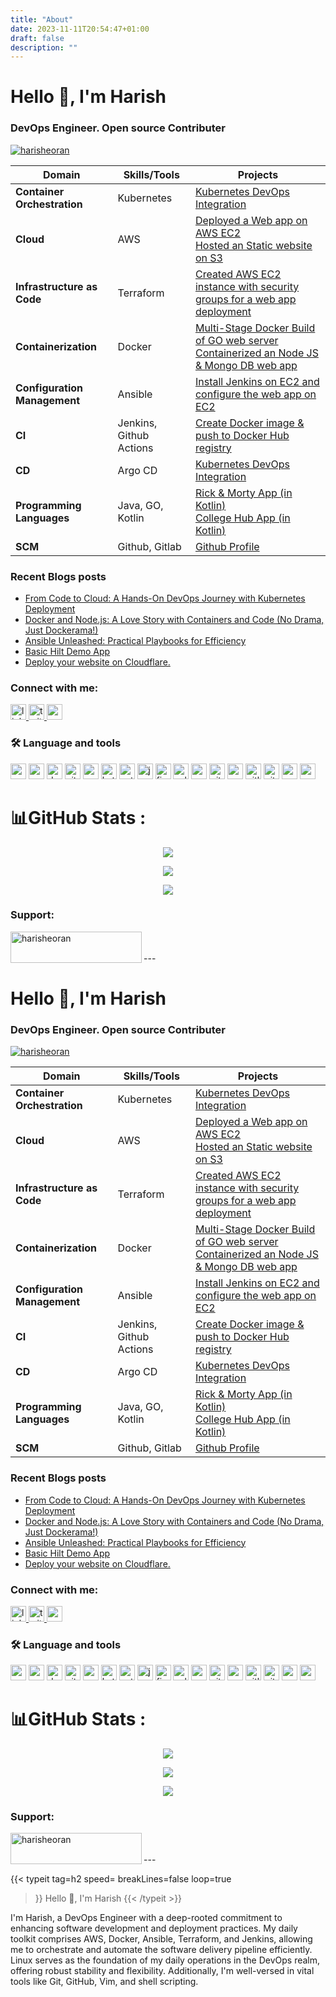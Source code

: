 ```yaml
---
title: "About"
date: 2023-11-11T20:54:47+01:00
draft: false
description: ""
---
```

<h1 align="left">Hello 👋, I'm Harish</h1>

<h3 align="left">DevOps Engineer. Open source Contributer</h3>

<p align="left"> <a href="https://twitter.com/harisheoran" target="blank"><img src="https://img.shields.io/twitter/follow/harisheoran?logo=twitter&style=for-the-badge" alt="harisheoran" /></a> </p>

| Domain                       | Skills/Tools            | Projects                                                                                                                                                                                                                         |
|------------------------------|-------------------------|----------------------------------------------------------------------------------------------------------------------------------------------------------------------------------------------------------------------------------|
| **Container Orchestration**  | Kubernetes              | [Kubernetes DevOps Integration](https://github.com/harisheoran/WebServer-Docker-CI-CD-k8s)                                                                                                                                       |
| **Cloud**                    | AWS                     | [Deployed a Web app on AWS EC2](https://harisheoran.github.io/projects/end_to_end_devops_project/) <br> [Hosted an Static website on S3](https://harisheoran.github.io/projects/terraform_s3/)                                   |
| **Infrastructure as Code**   | Terraform               | [Created AWS EC2 instance with security groups for a web app deployment](https://harisheoran.github.io/projects/end_to_end_devops_project/)                                                                                      |
| **Containerization**         | Docker                  | [Multi-Stage Docker Build of GO web server](https://harisheoran.github.io/projects/multi_stage_docker_go/) <br> [Containerized an Node JS & Mongo DB web app](https://harisheoran.github.io/projects/end_to_end_devops_project/) |
| **Configuration Management** | Ansible                 | [Install Jenkins on EC2 and configure the web app on EC2](https://harisheoran.github.io/projects/end_to_end_devops_project/)                                                                                                     |       
| **CI**                       | Jenkins, Github Actions | [Create Docker image & push to Docker Hub registry](https://harisheoran.github.io/projects/end_to_end_devops_project/)                                                                                                           |
| **CD**                       | Argo CD                 | [Kubernetes DevOps Integration](https://github.com/harisheoran/WebServer-Docker-CI-CD-k8s)                                                                                                                                       |
| **Programming Languages**    | Java, GO, Kotlin        | [Rick & Morty App (in Kotlin)](https://github.com/harisheoran/rick-morty-collection) <br> [College Hub App (in Kotlin)](https://github.com/harisheoran/collegehub)                                                               |
| **SCM**                      | Github, Gitlab          | [Github Profile](https://github.com/harisheoran)                                                                                                                                                                                 |

<!--div align="right">
  <img height="150" src="https://camo.githubusercontent.com/62da68eb62b1e5f175f7d1f0191dd89a653d7908feb22d37d4a0ab07365d6791/68747470733a2f2f6d656469612e67697068792e636f6d2f6d656469612f4d3967624264396e6244724f5475314d71782f67697068792e676966"  />
</div>-->


### Recent Blogs posts
<!-- BLOG-POST-LIST:START -->
- [From Code to Cloud: A Hands-On DevOps Journey with Kubernetes Deployment](https://harisheoran.hashnode.dev/from-code-to-cloud-a-hands-on-devops-journey-with-kubernetes-deployment)
- [Docker and Node.js: A Love Story with Containers and Code &lpar;No Drama, Just Dockerama!&rpar;](https://harisheoran.hashnode.dev/docker-and-nodejs-a-love-story-with-containers-and-code-no-drama-just-dockerama)
- [Ansible Unleashed: Practical Playbooks for Efficiency](https://harisheoran.hashnode.dev/ansible-unleashed-practical-playbooks-for-efficiency)
- [Basic Hilt Demo App](https://harisheoran.hashnode.dev/basic-hilt-demo-app)
- [Deploy your website on Cloudflare.](https://harisheoran.hashnode.dev/deploy-your-website-on-cloudflare)
<!-- BLOG-POST-LIST:END -->

<h3 align="left">Connect with me:</h3>
<p align="left">
<div align="left">
  <a href="https://www.linkedin.com/in/harishsheoran01" target="_blank">
    <img src="https://img.shields.io/static/v1?message=LinkedIn&logo=linkedin&label=&color=0077B5&logoColor=white&labelColor=&style=for-the-badge" height="25" alt="linkedin logo"  />
  </a>
  <a href="https://twitter.com/harisheoran" target="_blank">
    <img src="https://img.shields.io/static/v1?message=Twitter&logo=twitter&label=&color=1DA1F2&logoColor=white&labelColor=&style=for-the-badge" height="25" alt="twitter logo"  />
  </a>
  <a href="mailto: harisheoran01@gmail.com" target="_blank">
    <img src="https://img.shields.io/static/v1?message=Gmail&logo=gmail&label=&color=D14836&logoColor=white&labelColor=&style=for-the-badge" height="25" alt="gmail logo"  />
  </a>
</p>
  
<h3 align="left">🛠 Language and tools</h3>
  <div align="left">
        <img src="https://img.shields.io/badge/AWS-%23FF9900.svg?style=for-the-badge&logo=amazon-aws&logoColor=white" height="25" alt="aws" style="display: inline-block;" />
        <img src="https://img.shields.io/badge/Ansible-EE0000.svg?style=for-the-badge&logo=Ansible&logoColor=white" height="25" alt="ansible" style="display: inline-block;" />
        <img src="https://img.shields.io/badge/docker-%230db7ed.svg?style=for-the-badge&logo=docker&logoColor=white" height="25" alt="docker" style="display: inline-block;" />
        <img src="https://img.shields.io/badge/github%20actions-%232671E5.svg?style=for-the-badge&logo=githubactions&logoColor=white" height="25" alt="github action" style="display: inline-block;"/>
        <img src="https://img.shields.io/badge/Android-3DDC84?style=for-the-badge&logo=android&logoColor=white" height="25" alt="android" style="display: inline-block;"/>
        <img src="https://img.shields.io/badge/Kotlin-0095D5?&style=for-the-badge&logo=kotlin&logoColor=white" height="25" alt="kotlin" style="display: inline-block;" />
        <img src="https://img.shields.io/badge/Python-FFD43B?style=for-the-badge&logo=python&logoColor=blue" height="25" alt="python" style="display: inline-block;"/>
        <img src="https://img.shields.io/badge/java-%23ED8B00.svg?style=for-the-badge&logo=openjdk&logoColor=white" height="25" alt="java" style="display: inline-block;"/>
        <img src="https://img.shields.io/badge/Firebase-039BE5?style=for-the-badge&logo=Firebase&logoColor=white" height="25" alt="firebase" style="display: inline-block;" />
        <img src="https://img.shields.io/badge/sqlite-%2307405e.svg?style=for-the-badge&logo=sqlite&logoColor=white" height="25" alt="sqlite" style="display: inline-block;" />
        <img src="https://img.shields.io/badge/Arch%20Linux-1793D1?logo=arch-linux&logoColor=fff&style=for-the-badge" height="25" alt="arch" style="display: inline-block;"/>
        <img src="https://img.shields.io/badge/GIT-E44C30?style=for-the-badge&logo=git&logoColor=white" height="25" alt="git" style="display: inline-block;"/>
        <img src="https://img.shields.io/badge/Android_Studio-3DDC84?style=for-the-badge&logo=android-studio&logoColor=white" height="25" alt="android studio" style="display: inline-block;"/>
        <img src="https://img.shields.io/badge/GitLab-330F63?style=for-the-badge&logo=gitlab&logoColor=white" height="25" alt="gitlab" style="display: inline-block;" />
        <img src="https://img.shields.io/badge/GitHub-100000?style=for-the-badge&logo=github&logoColor=white" height="25" alt="github" style="display: inline-block;"/>
        <img src="https://img.shields.io/badge/NeoVim-%2357A143.svg?&style=for-the-badge&logo=neovim&logoColor=white" height="25" alt="neovim" style="display: inline-block;"/>
        <img src="https://img.shields.io/badge/Postman-FF6C37?style=for-the-badge&logo=Postman&logoColor=white" height="25" alt="postman" style="display: inline-block;"/>
</div>

##

# 📊GitHub Stats :
<p align="center">
  <img align="" src="https://github-readme-stats.vercel.app/api?username=harisheoran&theme=blue-green&hide_border=false&include_all_commits=false&count_private=false">
</p>
                     
<p align="center">
  <img align="" src="https://github-readme-streak-stats.herokuapp.com/?user=harisheoran&theme=blue-green&hide_border=false">
</p>

<p align="center">
  <img align="" src="https://github-profile-summary-cards.vercel.app/api/cards/profile-details?username=harisheoran&theme=highcontrast">
</p>


<h3 align="left">Support:</h3>
<p><a href="https://www.buymeacoffee.com/harisheoran"> <img align="left" src="https://cdn.buymeacoffee.com/buttons/v2/default-yellow.png" height="50" width="210" alt="harisheoran" /></a></p><br><br>
---
<h1 align="left">Hello 👋, I'm Harish</h1>

<h3 align="left">DevOps Engineer. Open source Contributer</h3>

<p align="left"> <a href="https://twitter.com/harisheoran" target="blank"><img src="https://img.shields.io/twitter/follow/harisheoran?logo=twitter&style=for-the-badge" alt="harisheoran" /></a> </p>

| Domain                       | Skills/Tools            | Projects                                                                                                                                                                                                                         |
|------------------------------|-------------------------|----------------------------------------------------------------------------------------------------------------------------------------------------------------------------------------------------------------------------------|
| **Container Orchestration**  | Kubernetes              | [Kubernetes DevOps Integration](https://github.com/harisheoran/WebServer-Docker-CI-CD-k8s)                                                                                                                                       |
| **Cloud**                    | AWS                     | [Deployed a Web app on AWS EC2](https://harisheoran.github.io/projects/end_to_end_devops_project/) <br> [Hosted an Static website on S3](https://harisheoran.github.io/projects/terraform_s3/)                                   |
| **Infrastructure as Code**   | Terraform               | [Created AWS EC2 instance with security groups for a web app deployment](https://harisheoran.github.io/projects/end_to_end_devops_project/)                                                                                      |
| **Containerization**         | Docker                  | [Multi-Stage Docker Build of GO web server](https://harisheoran.github.io/projects/multi_stage_docker_go/) <br> [Containerized an Node JS & Mongo DB web app](https://harisheoran.github.io/projects/end_to_end_devops_project/) |
| **Configuration Management** | Ansible                 | [Install Jenkins on EC2 and configure the web app on EC2](https://harisheoran.github.io/projects/end_to_end_devops_project/)                                                                                                     |       
| **CI**                       | Jenkins, Github Actions | [Create Docker image & push to Docker Hub registry](https://harisheoran.github.io/projects/end_to_end_devops_project/)                                                                                                           |
| **CD**                       | Argo CD                 | [Kubernetes DevOps Integration](https://github.com/harisheoran/WebServer-Docker-CI-CD-k8s)                                                                                                                                       |
| **Programming Languages**    | Java, GO, Kotlin        | [Rick & Morty App (in Kotlin)](https://github.com/harisheoran/rick-morty-collection) <br> [College Hub App (in Kotlin)](https://github.com/harisheoran/collegehub)                                                               |
| **SCM**                      | Github, Gitlab          | [Github Profile](https://github.com/harisheoran)                                                                                                                                                                                 |

<!--div align="right">
  <img height="150" src="https://camo.githubusercontent.com/62da68eb62b1e5f175f7d1f0191dd89a653d7908feb22d37d4a0ab07365d6791/68747470733a2f2f6d656469612e67697068792e636f6d2f6d656469612f4d3967624264396e6244724f5475314d71782f67697068792e676966"  />
</div>-->


### Recent Blogs posts
<!-- BLOG-POST-LIST:START -->
- [From Code to Cloud: A Hands-On DevOps Journey with Kubernetes Deployment](https://harisheoran.hashnode.dev/from-code-to-cloud-a-hands-on-devops-journey-with-kubernetes-deployment)
- [Docker and Node.js: A Love Story with Containers and Code &lpar;No Drama, Just Dockerama!&rpar;](https://harisheoran.hashnode.dev/docker-and-nodejs-a-love-story-with-containers-and-code-no-drama-just-dockerama)
- [Ansible Unleashed: Practical Playbooks for Efficiency](https://harisheoran.hashnode.dev/ansible-unleashed-practical-playbooks-for-efficiency)
- [Basic Hilt Demo App](https://harisheoran.hashnode.dev/basic-hilt-demo-app)
- [Deploy your website on Cloudflare.](https://harisheoran.hashnode.dev/deploy-your-website-on-cloudflare)
<!-- BLOG-POST-LIST:END -->

<h3 align="left">Connect with me:</h3>
<p align="left">
<div align="left">
  <a href="https://www.linkedin.com/in/harishsheoran01" target="_blank">
    <img src="https://img.shields.io/static/v1?message=LinkedIn&logo=linkedin&label=&color=0077B5&logoColor=white&labelColor=&style=for-the-badge" height="25" alt="linkedin logo"  />
  </a>
  <a href="https://twitter.com/harisheoran" target="_blank">
    <img src="https://img.shields.io/static/v1?message=Twitter&logo=twitter&label=&color=1DA1F2&logoColor=white&labelColor=&style=for-the-badge" height="25" alt="twitter logo"  />
  </a>
  <a href="mailto: harisheoran01@gmail.com" target="_blank">
    <img src="https://img.shields.io/static/v1?message=Gmail&logo=gmail&label=&color=D14836&logoColor=white&labelColor=&style=for-the-badge" height="25" alt="gmail logo"  />
  </a>
</p>
  
<h3 align="left">🛠 Language and tools</h3>
  <div align="left">
        <img src="https://img.shields.io/badge/AWS-%23FF9900.svg?style=for-the-badge&logo=amazon-aws&logoColor=white" height="25" alt="aws" style="display: inline-block;" />
        <img src="https://img.shields.io/badge/Ansible-EE0000.svg?style=for-the-badge&logo=Ansible&logoColor=white" height="25" alt="ansible" style="display: inline-block;" />
        <img src="https://img.shields.io/badge/docker-%230db7ed.svg?style=for-the-badge&logo=docker&logoColor=white" height="25" alt="docker" style="display: inline-block;" />
        <img src="https://img.shields.io/badge/github%20actions-%232671E5.svg?style=for-the-badge&logo=githubactions&logoColor=white" height="25" alt="github action" style="display: inline-block;"/>
        <img src="https://img.shields.io/badge/Android-3DDC84?style=for-the-badge&logo=android&logoColor=white" height="25" alt="android" style="display: inline-block;"/>
        <img src="https://img.shields.io/badge/Kotlin-0095D5?&style=for-the-badge&logo=kotlin&logoColor=white" height="25" alt="kotlin" style="display: inline-block;" />
        <img src="https://img.shields.io/badge/Python-FFD43B?style=for-the-badge&logo=python&logoColor=blue" height="25" alt="python" style="display: inline-block;"/>
        <img src="https://img.shields.io/badge/java-%23ED8B00.svg?style=for-the-badge&logo=openjdk&logoColor=white" height="25" alt="java" style="display: inline-block;"/>
        <img src="https://img.shields.io/badge/Firebase-039BE5?style=for-the-badge&logo=Firebase&logoColor=white" height="25" alt="firebase" style="display: inline-block;" />
        <img src="https://img.shields.io/badge/sqlite-%2307405e.svg?style=for-the-badge&logo=sqlite&logoColor=white" height="25" alt="sqlite" style="display: inline-block;" />
        <img src="https://img.shields.io/badge/Arch%20Linux-1793D1?logo=arch-linux&logoColor=fff&style=for-the-badge" height="25" alt="arch" style="display: inline-block;"/>
        <img src="https://img.shields.io/badge/GIT-E44C30?style=for-the-badge&logo=git&logoColor=white" height="25" alt="git" style="display: inline-block;"/>
        <img src="https://img.shields.io/badge/Android_Studio-3DDC84?style=for-the-badge&logo=android-studio&logoColor=white" height="25" alt="android studio" style="display: inline-block;"/>
        <img src="https://img.shields.io/badge/GitLab-330F63?style=for-the-badge&logo=gitlab&logoColor=white" height="25" alt="gitlab" style="display: inline-block;" />
        <img src="https://img.shields.io/badge/GitHub-100000?style=for-the-badge&logo=github&logoColor=white" height="25" alt="github" style="display: inline-block;"/>
        <img src="https://img.shields.io/badge/NeoVim-%2357A143.svg?&style=for-the-badge&logo=neovim&logoColor=white" height="25" alt="neovim" style="display: inline-block;"/>
        <img src="https://img.shields.io/badge/Postman-FF6C37?style=for-the-badge&logo=Postman&logoColor=white" height="25" alt="postman" style="display: inline-block;"/>
</div>

##

# 📊GitHub Stats :
<p align="center">
  <img align="" src="https://github-readme-stats.vercel.app/api?username=harisheoran&theme=blue-green&hide_border=false&include_all_commits=false&count_private=false">
</p>
                     
<p align="center">
  <img align="" src="https://github-readme-streak-stats.herokuapp.com/?user=harisheoran&theme=blue-green&hide_border=false">
</p>

<p align="center">
  <img align="" src="https://github-profile-summary-cards.vercel.app/api/cards/profile-details?username=harisheoran&theme=highcontrast">
</p>


<h3 align="left">Support:</h3>
<p><a href="https://www.buymeacoffee.com/harisheoran"> <img align="left" src="https://cdn.buymeacoffee.com/buttons/v2/default-yellow.png" height="50" width="210" alt="harisheoran" /></a></p><br><br>
---

{{< typeit 
  tag=h2
  speed=
  breakLines=false
  loop=true
>}}
Hello 👋, I'm Harish
{{< /typeit >}}

I'm Harish, a DevOps Engineer with a deep-rooted commitment to enhancing software development and deployment practices. My daily toolkit comprises AWS, Docker, Ansible, Terraform, and Jenkins, allowing me to orchestrate and automate the software delivery pipeline efficiently. Linux serves as the foundation of my daily operations in the DevOps realm, offering robust stability and flexibility. Additionally, I'm well-versed in vital tools like Git, GitHub, Vim, and shell scripting.
